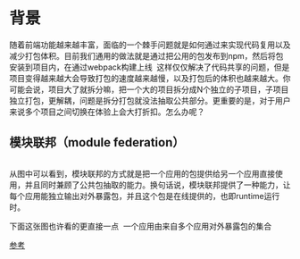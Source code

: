 # 背景

随着前端功能越来越丰富，面临的一个棘手问题就是如何通过<text-yellow txt="模块共享"></text-yellow>来实现代码复用以及减少打包体积。目前我们通用的做法就是通过把公用的包发布到npm，然后将包安装到项目内，在通过webpack构建上线
<img :src="$withBase('/imgs/npm.png')"/>
这样仅仅解决了代码共享的问题，但是项目变得越来越大会导致打包的速度越来越慢，以及打包后的体积也越来越大。你可能会说，项目大了就拆分嘛，把一个大的项目拆分成N个独立的子项目，子项目独立打包，更解耦，问题是拆分打包就没法抽取公共部分。更重要的是，对于用户来说多个项目之间切换在体验上会大打折扣。怎么办呢？

## 模块联邦（module federation）

<img :src="$withBase('/imgs/federation.png')"/>

从图中可以看到，模块联邦的方式就是把一个应用的包提供给另一个应用直接使用，并且同时兼顾了公共包抽取的能力。换句话说，模块联邦提供了一种能力，让每个应用能独立输出对外暴露包，并且这个包是在线提供的，也即runtime运行时。


下面这张图也许看的更直接一点
<img :src="$withBase('/imgs/mfe.png')"/>
一个应用由来自多个应用对外暴露包的集合

[参考](https://mp.weixin.qq.com/s/b5Gl_1yX1enktU9oulO9zg)

